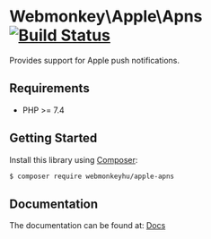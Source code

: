 Webmonkey\Apple\Apns [![Build Status](https://travis-ci.org/webmonkeyhu/Apple_Apns.png?branch=master)](https://travis-ci.org/webmonkeyhu/Apple_Apns)
================================

Provides support for Apple push notifications.


## Requirements

* PHP >= 7.4

## Getting Started

Install this library using [Composer](http://getcomposer.org):

```bash
$ composer require webmonkeyhu/apple-apns
```

## Documentation

The documentation can be found at: [Docs](docs/documentation.md)

